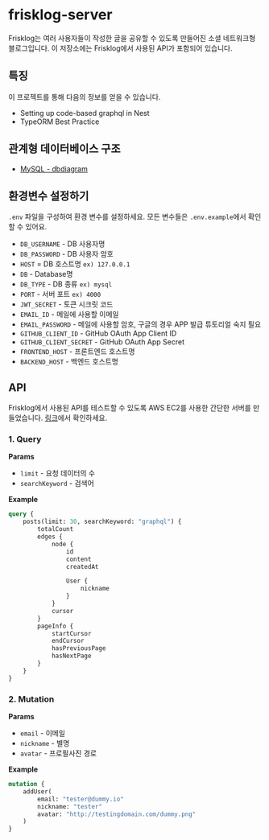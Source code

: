 # frisklog-server

Frisklog는 여러 사용자들이 작성한 글을 공유할 수 있도록 만들어진 소셜 네트워크형 블로그입니다. 이 저장소에는 Frisklog에서 사용된 API가 포함되어 있습니다.

## 특징

이 프로젝트를 통해 다음의 정보를 얻을 수 있습니다.

-   Setting up code-based graphql in Nest
-   TypeORM Best Practice

## 관계형 데이터베이스 구조

-   [MySQL - dbdiagram](https://dbdiagram.io/d/62d18165cc1bc14cc5c849d7)

## 환경변수 설정하기

`.env` 파일을 구성하여 환경 변수를 설정하세요. 모든 변수들은 `.env.example`에서 확인할 수 있어요.

-   `DB_USERNAME` - DB 사용자명
-   `DB_PASSWORD` - DB 사용자 암호
-   `HOST` = DB 호스트명 `ex) 127.0.0.1`
-   `DB` - Database명
-   `DB_TYPE` - DB 종류 `ex) mysql`
-   `PORT` - 서버 포트 `ex) 4000`
-   `JWT_SECRET` - 토큰 시크릿 코드
-   `EMAIL_ID` - 메일에 사용할 이메일
-   `EMAIL_PASSWORD` - 메일에 사용할 암호, 구글의 경우 APP 발급 튜토리얼 숙지 필요
-   `GITHUB_CLIENT_ID` - GitHub OAuth App Client ID
-   `GITHUB_CLIENT_SECRET` - GitHub OAuth App Secret
-   `FRONTEND_HOST` - 프론트엔드 호스트명
-   `BACKEND_HOST` - 백엔드 호스트명

## API

Frisklog에서 사용된 API를 테스트할 수 있도록 AWS EC2를 사용한 간단한 서버를 만들었습니다. <a href="http://frisklog.site:4000/graphql" target="_blank">링크</a>에서 확인하세요.

### 1. Query

**Params**

-   `limit` - 요청 데이터의 수
-   `searchKeyword` - 검색어

**Example**

```graphql
query {
    posts(limit: 30, searchKeyword: "graphql") {
        totalCount
        edges {
            node {
                id
                content
                createdAt

                User {
                    nickname
                }
            }
            cursor
        }
        pageInfo {
            startCursor
            endCursor
            hasPreviousPage
            hasNextPage
        }
    }
}
```

### 2. Mutation

**Params**

-   `email` - 이메일
-   `nickname` - 별명
-   `avatar` - 프로필사진 경로

**Example**

```graphql
mutation {
    addUser(
        email: "tester@dummy.io"
        nickname: "tester"
        avatar: "http://testingdomain.com/dummy.png"
    )
}
```
